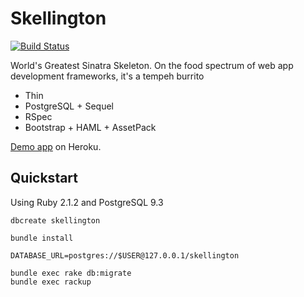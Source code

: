 # Skellington


[![Build
Status](https://travis-ci.org/audy/skellington.png?branch=master)](https://travis-ci.org/audy/skellington)

World's Greatest Sinatra Skeleton. On the food spectrum of web app development
frameworks, it's a tempeh burrito

- Thin
- PostgreSQL + Sequel
- RSpec
- Bootstrap + HAML + AssetPack

[Demo app](http://skellington.herokuapp.com) on Heroku.

## Quickstart

Using Ruby 2.1.2 and PostgreSQL 9.3

```
dbcreate skellington

bundle install

DATABASE_URL=postgres://$USER@127.0.0.1/skellington

bundle exec rake db:migrate
bundle exec rackup
```
